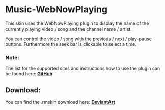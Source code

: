 # Music-WebNowPlaying
This skin uses the WebNowPlaying plugin to display the name of the currently playing video / song and the channel name / artist.

You can control the video / song with the previous / next / play-pause buttons. Furthermore the seek bar is clickable to select a time.

### Note:
The list for the supported sites and instructions how to use the plugin can be found here: **[GitHub](https://github.com/tjhrulz/WebNowPlaying)**

## Download:
You can find the .rmskin download here: **[DeviantArt](https://www.deviantart.com/therealturtler/art/Music-WebNowPlaying-770968009)**
